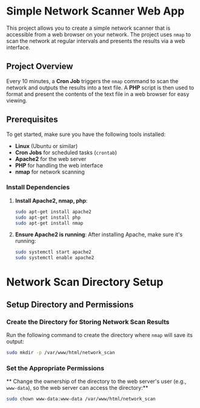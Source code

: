 # Simple Network Scanner Web App

This project allows you to create a simple network scanner that is accessible from a web browser on your network. The project uses `nmap` to scan the network at regular intervals and presents the results via a web interface.

## Project Overview

Every 10 minutes, a **Cron Job** triggers the `nmap` command to scan the network and outputs the results into a text file. A **PHP** script is then used to format and present the contents of the text file in a web browser for easy viewing.

## Prerequisites

To get started, make sure you have the following tools installed:

- **Linux** (Ubuntu or similar)
- **Cron Jobs** for scheduled tasks (`crontab`)
- **Apache2** for the web server
- **PHP** for handling the web interface
- **nmap** for network scanning

### Install Dependencies

1. **Install Apache2, nmap, php**:
    ```bash
    sudo apt-get install apache2
    sudo apt-get install php
    sudo apt-get install nmap
    ```

2. **Ensure Apache2 is running**:
    After installing Apache, make sure it's running:
    ```bash
    sudo systemctl start apache2
    sudo systemctl enable apache2
    ```

# Network Scan Directory Setup

## Setup Directory and Permissions

### Create the Directory for Storing Network Scan Results

Run the following command to create the directory where `nmap` will save its output:

```bash
sudo mkdir -p /var/www/html/network_scan

```

### Set the Appropriate Permissions

** Change the ownership of the directory to the web server's user (e.g., `www-data`), so the web server can access the directory:**

```bash
sudo chown www-data:www-data /var/www/html/network_scan

```
